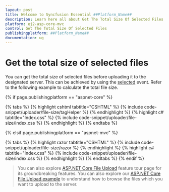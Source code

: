 ```yaml
---
layout: post
title: Welcome to Syncfusion Essential ##Platform_Name##
description: Learn here all about Get The Total Size Of Selected Files of Syncfusion Essential ##Platform_Name## widgets based on HTML5 and jQuery.
platform: ej2-asp-core-mvc
control: Get The Total Size Of Selected Files
publishingplatform: ##Platform_Name##
documentation: ug
---
```



# Get the total size of selected files

You can get the total size of selected files before uploading it to the designated server. This can be achieved by using the [selected](https://help.syncfusion.com/cr/aspnetcore-js2/Syncfusion.EJ2.Inputs.Uploader.html#Syncfusion_EJ2_Inputs_Uploader_Selected) event. Refer to the following example to calculate the total file size.

{% if page.publishingplatform == "aspnet-core" %}

{% tabs %}
{% highlight cshtml tabtitle="CSHTML" %}
{% include code-snippet/uploader/file-size/tagHelper %}
{% endhighlight %}
{% highlight c# tabtitle="Index.css" %}
{% include code-snippet/uploader/file-size/index.css %}
{% endhighlight %}
{% endtabs %}

{% elsif page.publishingplatform == "aspnet-mvc" %}

{% tabs %}
{% highlight razor tabtitle="CSHTML" %}
{% include code-snippet/uploader/file-size/razor %}
{% endhighlight %}
{% highlight c# tabtitle="Index.css" %}
{% include code-snippet/uploader/file-size/index.css %}
{% endhighlight %}
{% endtabs %}
{% endif %}



> You can also explore [ASP.NET Core File Upload](https://www.syncfusion.com/aspnet-core-ui-controls/file-upload) feature tour page for its groundbreaking features. You can also explore our [ASP.NET Core File Upload example](https://ej2.syncfusion.com/aspnetcore/Uploader/DefaultFunctionalities#/material) to understand how to browse the files which you want to upload to the server.